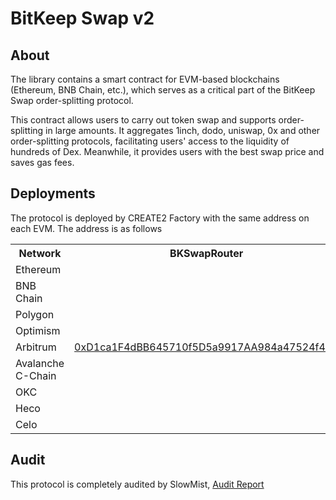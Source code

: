 # BitKeep Swap v2

## About 
The library contains a smart contract for EVM-based blockchains (Ethereum, BNB Chain, etc.), which serves as a critical part of the BitKeep Swap order-splitting protocol.

This contract allows users to carry out token swap and supports order-splitting in large amounts. It aggregates 1inch, dodo, uniswap, 0x and other order-splitting protocols, facilitating users' access to the liquidity of hundreds of Dex. Meanwhile, it provides users with the best swap price and saves gas fees. 

## Deployments 

The protocol is deployed by CREATE2 Factory with the same address on each EVM. The address is as follows

<table>
<tr>
<th>Network</th>
<th>BKSwapRouter</th>
</tr>

<tr><td>Ethereum</td><td rowspan="14">

[0xD1ca1F4dBB645710f5D5a9917AA984a47524f49A](https://bscscan.com/address/0xd1ca1f4dbb645710f5d5a9917aa984a47524f49a#code)

<tr><td>BNB Chain</td></tr>
<tr><td>Polygon</td></tr>
<tr><td>Optimism</td></tr>
<tr><td>Arbitrum</td></tr>
<tr><td>Avalanche C-Chain</td></tr>
<tr><td>OKC</td></tr>
<tr><td>Heco</td></tr>
<tr><td>Celo</td></tr>
</table>


## Audit 
This protocol is completely audited by SlowMist, [Audit Report](https://github.com/bitkeepwallet/bkswapv2/blob/main/audit/SlowMist%20Audit%20Report%20-%20BKSwap%20V2.pdf)
